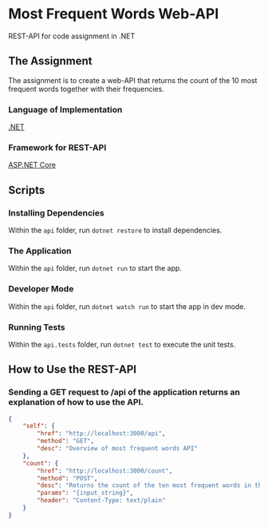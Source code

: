 # Most Frequent Words Web-API

REST-API for code assignment in .NET

## The Assignment

The assignment is to create a web-API that returns the count of the 10 most frequent words together with their frequencies.

### Language of Implementation

[.NET](https://dotnet.microsoft.com/)

### Framework for REST-API

[ASP.NET Core](https://docs.microsoft.com/en-us/aspnet/core/)

## Scripts

### Installing Dependencies
Within the `api` folder, run `dotnet restore` to install dependencies.

### The Application
Within the `api` folder, run `dotnet run` to start the app.

### Developer Mode
Within the `api` folder, run `dotnet watch run` to start the app in dev mode.

### Running Tests
Within the `api.tests` folder, run `dotnet test` to execute the unit tests.

## How to Use the REST-API
### Sending a GET request to /api of the application returns an explanation of how to use the API.
```json
{
    "self": {
        "href": "http://localhost:3000/api",
        "method": "GET",
        "desc": "Overview of most frequent words API"
    },
    "count": {
        "href": "http://localhost:3000/count",
        "method": "POST",
        "desc": "Returns the count of the ten most frequent words in the input string",
        "params": "{input_string}",
        "header": "Content-Type: text/plain"
    }
}